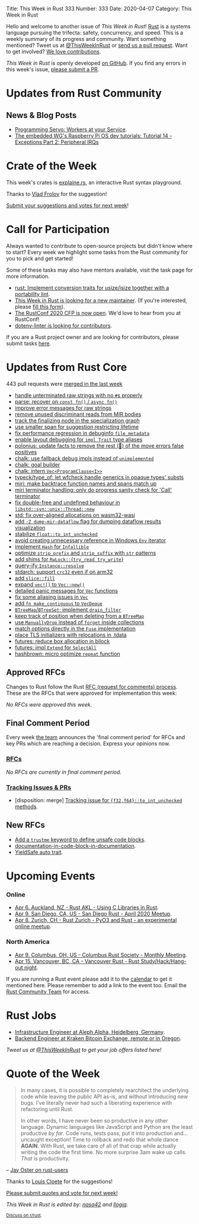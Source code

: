 Title: This Week in Rust 333
Number: 333
Date: 2020-04-07
Category: This Week in Rust

Hello and welcome to another issue of *This Week in Rust*!
[Rust](http://rust-lang.org) is a systems language pursuing the trifecta: safety, concurrency, and speed.
This is a weekly summary of its progress and community.
Want something mentioned? Tweet us at [@ThisWeekInRust](https://twitter.com/ThisWeekInRust) or [send us a pull request](https://github.com/cmr/this-week-in-rust).
Want to get involved? [We love contributions](https://github.com/rust-lang/rust/blob/master/CONTRIBUTING.md).

*This Week in Rust* is openly developed [on GitHub](https://github.com/cmr/this-week-in-rust).
If you find any errors in this week's issue, [please submit a PR](https://github.com/cmr/this-week-in-rust/pulls).

# Updates from Rust Community

## News & Blog Posts

* [Programming Servo: Workers at your Service](https://medium.com/programming-servo/programming-servo-workers-at-your-service-db71e5943511).
* [The embedded WG's Raspberry Pi OS dev tutorials: Tutorial 14 - Exceptions Part 2: Peripheral IRQs](https://github.com/rust-embedded/rust-raspberrypi-OS-tutorials/tree/master/14_exceptions_part2_peripheral_IRQs)

# Crate of the Week

This week's crates is [explaine.rs](https://github.com/jrvidal/explaine.rs), an interactive Rust syntax playground.

Thanks to [Vlad Frolov](https://users.rust-lang.org/t/crate-of-the-week/2704/747) for the suggestion!

[Submit your suggestions and votes for next week][submit_crate]!

[submit_crate]: https://users.rust-lang.org/t/crate-of-the-week/2704

# Call for Participation

Always wanted to contribute to open-source projects but didn't know where to start?
Every week we highlight some tasks from the Rust community for you to pick and get started!

Some of these tasks may also have mentors available, visit the task page for more information.

* [rust: Implement conversion traits for usize/isize together with a portability lint](https://github.com/rust-lang/rust/issues/70460).
* [This Week in Rust is looking for a new maintainer](https://blog.rust-lang.org/inside-rust/2020/03/13/twir-new-lead.html). (If you're interested, please [fill this form](https://docs.google.com/forms/d/e/1FAIpQLScJUYdkpLwQc_4zn3oxpVLdT3IHtKlYEBAzd6lgSgE3vsTOtA/viewform)).
* [The RustConf 2020 CFP is now open](https://cfp.rustconf.com/events/rustconf-2020). We'd love to hear from you at RustConf!
* [dotenv-linter is looking for contributors](https://twitter.com/mgrachev/status/1241700876244434951).

If you are a Rust project owner and are looking for contributors, please submit tasks [here][guidelines].

[guidelines]: https://users.rust-lang.org/t/twir-call-for-participation/4821

# Updates from Rust Core

443 pull requests were [merged in the last week][merged]

[merged]: https://github.com/search?q=is%3Apr+org%3Arust-lang+is%3Amerged+merged%3A2020-03-30..2020-04-06

* [handle unterminated raw strings with no `#`s properly](https://github.com/rust-lang/rust/pull/70681)
* [parse: recover on `const fn()` / `async fn()`](https://github.com/rust-lang/rust/pull/70421)
* [improve error messages for raw strings](https://github.com/rust-lang/rust/pull/70522)
* [remove unused discriminant reads from MIR bodies](https://github.com/rust-lang/rust/pull/70595)
* [track the finalizing node in the specialization graph](https://github.com/rust-lang/rust/pull/70535)
* [use smaller span for suggestion restricting lifetime](https://github.com/rust-lang/rust/pull/70827)
* [fix performance regression in debuginfo `file_metadata`](https://github.com/rust-lang/rust/pull/70803)
* [enable layout debugging for `impl Trait` type aliases](https://github.com/rust-lang/rust/pull/70815)
* [polonius: update facts to remove the rest (🤞) of the move errors false positives](https://github.com/rust-lang/polonius/pull/147)
* [chalk: use fallback debug impls instead of `unimplemented`](https://github.com/rust-lang/chalk/pull/366)
* [chalk: goal builder](https://github.com/rust-lang/chalk/pull/361)
* [chalk: intern `Vec<ProgramClause<I>>`](https://github.com/rust-lang/chalk/pull/370)
* [typeck/type_of: let wfcheck handle generics in opaque types' substs](https://github.com/rust-lang/rust/pull/70272)
* [miri: make backtrace function names and spans match up](https://github.com/rust-lang/rust/pull/70590)
* [miri terminator handling: only do progress sanity check for 'Call' terminator](https://github.com/rust-lang/rust/pull/70771)
* [fix double-free and undefined behaviour in `libstd::syn::unix::Thread::new`](https://github.com/rust-lang/rust/pull/70597)
* [std: fix over-aligned allocations on wasm32-wasi](https://github.com/rust-lang/rust/pull/70585)
* [add `-Z dump-mir-dataflow` flag for dumping dataflow results visualization](https://github.com/rust-lang/rust/pull/70511)
* [stabilize `float::to_int_unchecked`](https://github.com/rust-lang/rust/pull/70487)
* [avoid creating unnecessary reference in Windows `Env` iterator](https://github.com/rust-lang/rust/pull/70479)
* [implement `Hash` for `Infallible`](https://github.com/rust-lang/rust/pull/70281)
* [optimize `strip_prefix` and `strip_suffix` with `str` patterns](https://github.com/rust-lang/rust/pull/69784)
* [add shims for `RwLock::`{`try_read`, `try_write`}](https://github.com/rust-lang/miri/pull/1157)
* [query-ify `Instance::resolve`](https://github.com/rust-lang/rust/pull/67797)
* [stdarch: support `crc32` even if on arm32](https://github.com/rust-lang/stdarch/pull/834)
* [add `slice::fill`](https://github.com/rust-lang/rust/pull/70752)
* [expand `vec![]` to `Vec::new()`](https://github.com/rust-lang/rust/pull/70632)
* [detailed panic messages for `Vec` functions](https://github.com/rust-lang/rust/pull/70573)
* [fix some aliasing issues in `Vec`](https://github.com/rust-lang/rust/pull/70558)
* [add `fn make_contiguous` to `VecDeque`](https://github.com/rust-lang/rust/pull/69425)
* [`BTreeMap`/`BTreeSet`: implement `drain_filter`](https://github.com/rust-lang/rust/pull/68770)
* [keep track of position when deleting from a `BTreeMap`](https://github.com/rust-lang/rust/pull/70795)
* [use `ManuallyDrop` instead of `forget` inside collections](https://github.com/rust-lang/rust/pull/70766)
* [match options directly in the `Fuse` implementation](https://github.com/rust-lang/rust/pull/70750)
* [place TLS initializers with relocations in .tdata](https://github.com/rust-lang/rust/pull/70720)
* [futures: reduce box allocation in bilock](https://github.com/rust-lang/futures-rs/pull/2104)
* [futures: impl `Extend` for `SelectAll`](https://github.com/rust-lang/futures-rs/pull/2107)
* [hashbrown: micro optimize `repeat` function](https://github.com/rust-lang/hashbrown/pull/150)

## Approved RFCs

Changes to Rust follow the Rust [RFC (request for comments) process](https://github.com/rust-lang/rfcs#rust-rfcs). These
are the RFCs that were approved for implementation this week:

*No RFCs were approved this week.*

## Final Comment Period

Every week [the team](https://www.rust-lang.org/team.html) announces the
'final comment period' for RFCs and key PRs which are reaching a
decision. Express your opinions now.

### [RFCs](https://github.com/rust-lang/rfcs/labels/final-comment-period)

*No RFCs are currently in final comment period.*

### [Tracking Issues & PRs](https://github.com/rust-lang/rust/labels/final-comment-period)

* [disposition: merge] [Tracking issue for `{f32,f64}::to_int_unchecked` methods](https://github.com/rust-lang/rust/issues/67058).

## New RFCs

* [Add a `trustme` keyword to define unsafe code blocks](https://github.com/rust-lang/rfcs/pull/2893).
* [documentation-in-code-block-in-documentation](https://github.com/rust-lang/rfcs/pull/2894).
* [YieldSafe auto trait](https://github.com/rust-lang/rfcs/pull/2890).

# Upcoming Events

### Online

* [Apr  6. Auckland, NZ - Rust AKL - Using C Libraries in Rust](https://www.meetup.com/rust-akl/events/266876539/).
* [Apr  9. San Diego, CA, US - San Diego Rust - April 2020 Meetup](https://www.meetup.com/San-Diego-Rust/events/269639205/).
* [Apr  8. Zurich, CH - Rust Zurich - PyO3 and Rust - an experimental online meetup](https://www.meetup.com/Rust-Zurich/events/269771239/).

### North America

* [Apr  9. Columbus, OH, US - Columbus Rust Society - Monthly Meeting](https://www.meetup.com/columbus-rs/events/dpkhgrybcgbmb/).
* [Apr 15. Vancouver, BC, CA - Vancouver Rust - Rust Study/Hack/Hang-out night](https://www.meetup.com/Vancouver-Rust/events/qnrgnrybcgbtb/).

If you are running a Rust event please add it to the [calendar] to get
it mentioned here. Please remember to add a link to the event too.
Email the [Rust Community Team][community] for access.

[calendar]: https://www.google.com/calendar/embed?src=apd9vmbc22egenmtu5l6c5jbfc%40group.calendar.google.com
[community]: mailto:community-team@rust-lang.org

# Rust Jobs

* [Infrastructure Engineer at Aleph Alpha, Heidelberg, Germany](https://aleph-alpha.de/sw_engineer.html?language=de).
* [Backend Engineer at Kraken Bitcoin Exchange, remote or in Oregon](https://www.glassdoor.com/job-listing/backend-engineer-rust-kraken-bitcoin-exchange-JV_KO0,21_KE22,45.htm?jl=2913415229).

*Tweet us at [@ThisWeekInRust](https://twitter.com/ThisWeekInRust) to get your job offers listed here!*

# Quote of the Week

> In many cases, it is possible to completely rearchitect the underlying code while leaving the public API as-is, and without introducing new bugs. I've literally never had such a liberating experience with refactoring until Rust.
>
> In other words, I have never been so productive in any other language. Dynamic languages like JavaScript and Python are the least productive *by far*. Code runs, tests pass, put it into production and... uncaught exception! Time to rollback and redo that whole dance **AGAIN**. With Rust, we take care of all of that crap while actually writing the code the first time. No more surprise 3am wake up calls. *That* is productivity.

– [Jay Oster on rust-users](https://users.rust-lang.org/t/rust-language-efficacy-and-productivity/39352/10)

Thanks to [Louis Cloete](https://users.rust-lang.org/t/twir-quote-of-the-week/328/846) for the suggestions!

[Please submit quotes and vote for next week!](https://users.rust-lang.org/t/twir-quote-of-the-week/328)

*This Week in Rust is edited by: [nasa42](https://github.com/nasa42) and [llogiq](https://github.com/llogiq).*

<small>[Discuss on r/rust]().</small>
